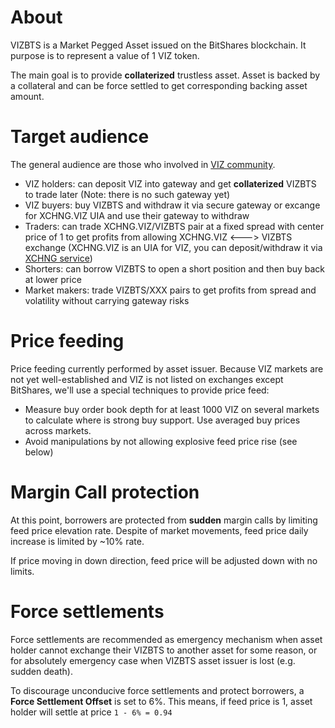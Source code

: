 # About

VIZBTS is a Market Pegged Asset issued on the BitShares blockchain. It purpose is to represent a value of 1 VIZ token.

The main goal is to provide **collaterized** trustless asset. Asset is backed by a collateral and can be force settled to get corresponding backing asset amount.

# Target audience

The general audience are those who involved in [VIZ community](https://viz.world/).

* VIZ holders: can deposit VIZ into gateway and get **collaterized** VIZBTS  to trade later (Note: there is no such gateway yet)
* VIZ buyers: buy VIZBTS and withdraw it via secure gateway or excange for XCHNG.VIZ UIA and use their gateway to withdraw
* Traders: can trade XCHNG.VIZ/VIZBTS pair at a fixed spread with center price of 1 to get profits from allowing XCHNG.VIZ <---> VIZBTS exchange (XCHNG.VIZ is an UIA for VIZ, you can deposit/withdraw it via [XCHNG service](https://viz.world/media/@xchng/%D0%BF%D1%80%D0%B0%D0%B2%D0%B8%D0%BB%D0%B0-%D1%80%D0%B0%D0%B1%D0%BE%D1%82%D1%8B-%D0%B0%D0%B2%D1%82%D0%BE%D0%BC%D0%B0%D1%82%D0%B8%D1%87%D0%B5%D1%81%D0%BA%D0%BE%D0%B3%D0%BE-%D1%88%D0%BB%D1%8E%D0%B7%D0%B0-xchngviz/))
* Shorters: can borrow VIZBTS to open a short position and then buy back at lower price
* Market makers: trade VIZBTS/XXX pairs to get profits from spread and volatility without carrying gateway risks

# Price feeding

Price feeding currently performed by asset issuer. Because VIZ markets are not yet well-established and VIZ is not listed on exchanges except BitShares, we'll use a special techniques to provide price feed:

* Measure buy order book depth for at least 1000 VIZ on several markets to calculate where is strong buy support. Use averaged buy prices across markets.
* Avoid manipulations by not allowing explosive feed price rise (see below)

# Margin Call protection

At this point, borrowers are protected from **sudden** margin calls by limiting feed price elevation rate. Despite of market movements, feed price daily increase is limited by ~10% rate.

If price moving in down direction, feed price will be adjusted down with no limits.

# Force settlements

Force settlements are recommended as emergency mechanism when asset holder cannot exchange their VIZBTS to another asset for some reason, or for absolutely emergency case when VIZBTS asset issuer is lost (e.g. sudden death).

To discourage unconducive force settlements and protect borrowers, a **Force Settlement Offset** is set to 6%. This means, if feed price is 1, asset holder will settle at price `1 - 6% = 0.94`
